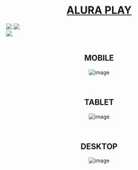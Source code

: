<h1 align="center"> <a href="https://aluraplay-nine.vercel.app/" target="_blank" rel="noopener noreferrer">ALURA PLAY</a></h1>

<div>
  <img src="https://img.shields.io/badge/HTML-239120?style=for-the-badge&logo=html5&logoColor=white">
  <img src="https://img.shields.io/badge/CSS-239120?&style=for-the-badge&logo=css3&logoColor=white">
  <br>
  <img src="https://img.shields.io/badge/Made%20for-VSCode-1f425f.svg">
</div><br>

<div align="center">
  <h2>MOBILE</h2>

  ![image](https://user-images.githubusercontent.com/31187727/228088975-63f16e79-01b2-4402-81a1-ea9f066f1eff.png)

  <br>
  <h2>TABLET</h2>

  ![image](https://user-images.githubusercontent.com/31187727/228088928-437cf51d-7838-4e81-8861-07bd75fe1097.png)

  <br>
  <h2>DESKTOP</h2>

 ![image](https://user-images.githubusercontent.com/31187727/228088888-f66e9145-f466-4ee8-9808-9709c0ff04e0.png)

</div>
